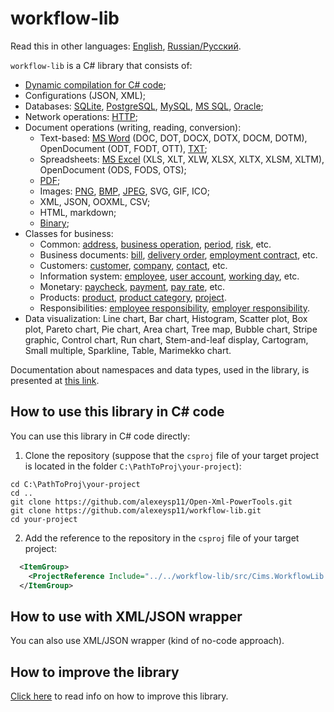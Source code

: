 # workflow-lib 

Read this in other languages: [English](README.md), [Russian/Русский](README.ru.md). 

`workflow-lib` is a C# library that consists of:
- [Dynamic compilation for C# code](docs/Dynamical/DynamicCompiling.md);
- Configurations (JSON, XML);
- Databases: [SQLite](docs/DbConnections/SqliteDbConnection.md), [PostgreSQL](docs/DbConnections/PgDbConnection.md), [MySQL](docs/DbConnections/MysqlDbConnection.md), [MS SQL](docs/DbConnections/MssqlDbConnection.md), [Oracle](docs/DbConnections/OracleDbConnection.md);
- Network operations: [HTTP](docs/NetworkApis/HttpSender.md);
- Document operations (writing, reading, conversion):
    - Text-based: [MS Word](docs/DocFormats/TextBased/MSWordConverter.md) (DOC, DOT, DOCX, DOTX, DOCM, DOTM), OpenDocument (ODT, FODT, OTT), [TXT](docs/DocFormats/TextBased/TxtConverter.md);
    - Spreadsheets: [MS Excel](docs/DocFormats/Spreadsheets/MSExcelConverter.md) (XLS, XLT, XLW, XLSX, XLTX, XLSM, XLTM), OpenDocument (ODS, FODS, OTS);
    - [PDF](docs/DocFormats/PdfConverter.md);
    - Images: [PNG](docs/DocFormats/Images/PngConverter.md), [BMP](docs/DocFormats/Images/BmpConverter.md), [JPEG](docs/DocFormats/Images/JpegConverter.md), SVG, GIF, ICO;
    - XML, JSON, OOXML, CSV;
    - HTML, markdown;
    - [Binary](docs/DocFormats/BinaryConverter.md);
- Classes for business:
    - Common: [address](docs/Models/Business/Address.md), [business operation](docs/Models/Business/BusinessOperation.md), [period](docs/Models/Business/Period.md), [risk](docs/Models/Business/Risk.md), etc.
    - Business documents: [bill](docs/Models/Business/BusinessDocuments/Bill.md), [delivery order](docs/Models/Business/BusinessDocuments/DeliveryOrder.md), [employment contract](docs/Models/Business/BusinessDocuments/EmploymentContract.md), etc.
    - Customers: [customer](docs/Models/Business/Customers/Customer.md), [company](docs/Models/Business/Customers/Company.md), [contact](docs/Models/Business/Customers/Contact.md), etc.
    - Information system: [employee](docs/Models/Business/InformationSystem/Employee.md), [user account](docs/Models/Business/InformationSystem/UserAccount.md), [working day](docs/Models/Business/InformationSystem/WorkingDay.md), etc.
    - Monetary: [paycheck](docs/Models/Business/Monetary/Paycheck.md), [payment](docs/Models/Business/Monetary/Payment.md), [pay rate](docs/Models/Business/Monetary/PayRate.md), etc.
    - Products: [product](docs/Models/Business/Products/Product.md), [product category](docs/Models/Business/Products/ProductCategory.md), [project](docs/Models/Business/Products/Project.md).
    - Responsibilities: [employee responsibility](docs/Models/Business/Responsibilities/EmployeeResponsibility.md), [employer responsibility](docs/Models/Business/Responsibilities/EmployerResponsibility.md).
- Data visualization: Line chart, Bar chart, Histogram, Scatter plot, Box plot, Pareto chart, Pie chart, Area chart, Tree map, Bubble chart, Stripe graphic, Control chart, Run chart, Stem-and-leaf display, Cartogram, Small multiple, Sparkline, Table, Marimekko chart. 

Documentation about namespaces and data types, used in the library, is presented at [this link](docs/documentation.md).

## How to use this library in C# code 

You can use this library in C# code directly:

1. Clone the repository (suppose that the `csproj` file of your target project is located in the folder `C:\PathToProj\your-project`): 
```
cd C:\PathToProj\your-project
cd ..
git clone https://github.com/alexeysp11/Open-Xml-PowerTools.git 
git clone https://github.com/alexeysp11/workflow-lib.git
cd your-project
```

2. Add the reference to the repository in the `csproj` file of your target project: 
```XML
  <ItemGroup>
    <ProjectReference Include="../../workflow-lib/src/Cims.WorkflowLib.csproj" />
  </ItemGroup>
```

## How to use with XML/JSON wrapper 

You can also use XML/JSON wrapper (kind of no-code approach). 

## How to improve the library   

[Click here](docs/TODO.md) to read info on how to improve this library. 
